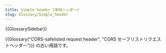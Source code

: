 ```yaml
---
title: Simple header (単純ヘッダー)
slug: Glossary/Simple_header
---
```


{{GlossarySidebar}}

{{Glossary("CORS-safelisted request header", "CORS セーフリストリクエストヘッダー")}} の古い用語です。
